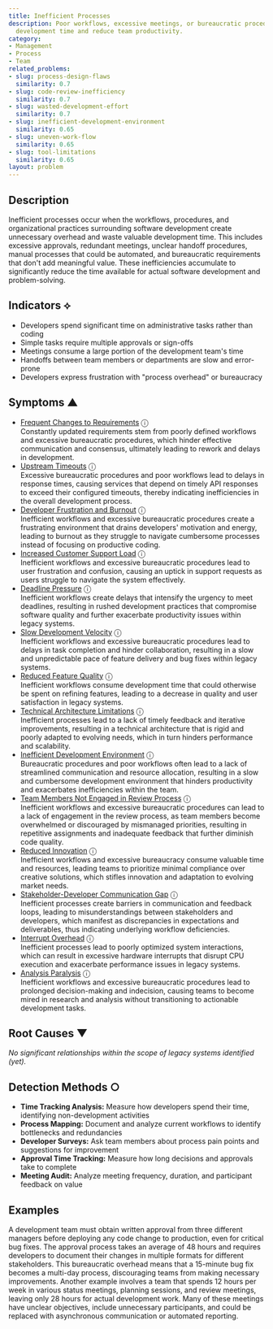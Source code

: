 ```yaml
---
title: Inefficient Processes
description: Poor workflows, excessive meetings, or bureaucratic procedures waste
  development time and reduce team productivity.
category:
- Management
- Process
- Team
related_problems:
- slug: process-design-flaws
  similarity: 0.7
- slug: code-review-inefficiency
  similarity: 0.7
- slug: wasted-development-effort
  similarity: 0.7
- slug: inefficient-development-environment
  similarity: 0.65
- slug: uneven-work-flow
  similarity: 0.65
- slug: tool-limitations
  similarity: 0.65
layout: problem
---
```


## Description

Inefficient processes occur when the workflows, procedures, and organizational practices surrounding software development create unnecessary overhead and waste valuable development time. This includes excessive approvals, redundant meetings, unclear handoff procedures, manual processes that could be automated, and bureaucratic requirements that don't add meaningful value. These inefficiencies accumulate to significantly reduce the time available for actual software development and problem-solving.

## Indicators ⟡

- Developers spend significant time on administrative tasks rather than coding
- Simple tasks require multiple approvals or sign-offs
- Meetings consume a large portion of the development team's time
- Handoffs between team members or departments are slow and error-prone
- Developers express frustration with "process overhead" or bureaucracy

## Symptoms ▲
- [Frequent Changes to Requirements](frequent-changes-to-requirements.md) <span class="info-tooltip" title="Confidence: 0.567, Strength: 0.797">ⓘ</span>
<br/>  Constantly updated requirements stem from poorly defined workflows and excessive bureaucratic procedures, which hinder effective communication and consensus, ultimately leading to rework and delays in development.
- [Upstream Timeouts](upstream-timeouts.md) <span class="info-tooltip" title="Confidence: 0.562, Strength: 0.744">ⓘ</span>
<br/>  Excessive bureaucratic procedures and poor workflows lead to delays in response times, causing services that depend on timely API responses to exceed their configured timeouts, thereby indicating inefficiencies in the overall development process.
- [Developer Frustration and Burnout](developer-frustration-and-burnout.md) <span class="info-tooltip" title="Confidence: 0.471, Strength: 0.690">ⓘ</span>
<br/>  Inefficient workflows and excessive bureaucratic procedures create a frustrating environment that drains developers' motivation and energy, leading to burnout as they struggle to navigate cumbersome processes instead of focusing on productive coding.
- [Increased Customer Support Load](increased-customer-support-load.md) <span class="info-tooltip" title="Confidence: 0.430, Strength: 0.714">ⓘ</span>
<br/>  Inefficient workflows and excessive bureaucratic procedures lead to user frustration and confusion, causing an uptick in support requests as users struggle to navigate the system effectively.
- [Deadline Pressure](deadline-pressure.md) <span class="info-tooltip" title="Confidence: 0.422, Strength: 0.827">ⓘ</span>
<br/>  Inefficient workflows create delays that intensify the urgency to meet deadlines, resulting in rushed development practices that compromise software quality and further exacerbate productivity issues within legacy systems.
- [Slow Development Velocity](slow-development-velocity.md) <span class="info-tooltip" title="Confidence: 0.387, Strength: 0.825">ⓘ</span>
<br/>  Inefficient workflows and excessive bureaucratic procedures lead to delays in task completion and hinder collaboration, resulting in a slow and unpredictable pace of feature delivery and bug fixes within legacy systems.
- [Reduced Feature Quality](reduced-feature-quality.md) <span class="info-tooltip" title="Confidence: 0.355, Strength: 0.802">ⓘ</span>
<br/>  Inefficient workflows consume development time that could otherwise be spent on refining features, leading to a decrease in quality and user satisfaction in legacy systems.
- [Technical Architecture Limitations](technical-architecture-limitations.md) <span class="info-tooltip" title="Confidence: 0.353, Strength: 0.721">ⓘ</span>
<br/>  Inefficient processes lead to a lack of timely feedback and iterative improvements, resulting in a technical architecture that is rigid and poorly adapted to evolving needs, which in turn hinders performance and scalability.
- [Inefficient Development Environment](inefficient-development-environment.md) <span class="info-tooltip" title="Confidence: 0.352, Strength: 0.700">ⓘ</span>
<br/>  Bureaucratic procedures and poor workflows often lead to a lack of streamlined communication and resource allocation, resulting in a slow and cumbersome development environment that hinders productivity and exacerbates inefficiencies within the team.
- [Team Members Not Engaged in Review Process](team-members-not-engaged-in-review-process.md) <span class="info-tooltip" title="Confidence: 0.345, Strength: 0.717">ⓘ</span>
<br/>  Inefficient workflows and excessive bureaucratic procedures can lead to a lack of engagement in the review process, as team members become overwhelmed or discouraged by mismanaged priorities, resulting in repetitive assignments and inadequate feedback that further diminish code quality.
- [Reduced Innovation](reduced-innovation.md) <span class="info-tooltip" title="Confidence: 0.343, Strength: 0.781">ⓘ</span>
<br/>  Inefficient workflows and excessive bureaucracy consume valuable time and resources, leading teams to prioritize minimal compliance over creative solutions, which stifles innovation and adaptation to evolving market needs.
- [Stakeholder-Developer Communication Gap](stakeholder-developer-communication-gap.md) <span class="info-tooltip" title="Confidence: 0.331, Strength: 0.722">ⓘ</span>
<br/>  Inefficient processes create barriers in communication and feedback loops, leading to misunderstandings between stakeholders and developers, which manifest as discrepancies in expectations and deliverables, thus indicating underlying workflow deficiencies.
- [Interrupt Overhead](interrupt-overhead.md) <span class="info-tooltip" title="Confidence: 0.309, Strength: 0.745">ⓘ</span>
<br/>  Inefficient processes lead to poorly optimized system interactions, which can result in excessive hardware interrupts that disrupt CPU execution and exacerbate performance issues in legacy systems.
- [Analysis Paralysis](analysis-paralysis.md) <span class="info-tooltip" title="Confidence: 0.302, Strength: 0.708">ⓘ</span>
<br/>  Inefficient workflows and excessive bureaucratic procedures lead to prolonged decision-making and indecision, causing teams to become mired in research and analysis without transitioning to actionable development tasks.

## Root Causes ▼

*No significant relationships within the scope of legacy systems identified (yet).*

## Detection Methods ○

- **Time Tracking Analysis:** Measure how developers spend their time, identifying non-development activities
- **Process Mapping:** Document and analyze current workflows to identify bottlenecks and redundancies
- **Developer Surveys:** Ask team members about process pain points and suggestions for improvement
- **Approval Time Tracking:** Measure how long decisions and approvals take to complete
- **Meeting Audit:** Analyze meeting frequency, duration, and participant feedback on value

## Examples

A development team must obtain written approval from three different managers before deploying any code change to production, even for critical bug fixes. The approval process takes an average of 48 hours and requires developers to document their changes in multiple formats for different stakeholders. This bureaucratic overhead means that a 15-minute bug fix becomes a multi-day process, discouraging teams from making necessary improvements. Another example involves a team that spends 12 hours per week in various status meetings, planning sessions, and review meetings, leaving only 28 hours for actual development work. Many of these meetings have unclear objectives, include unnecessary participants, and could be replaced with asynchronous communication or automated reporting.
